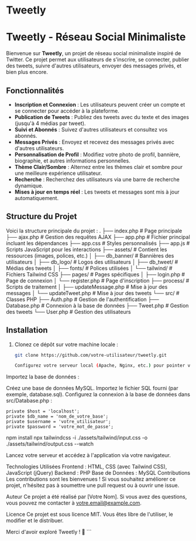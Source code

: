 # Tweetly
# Tweetly - Réseau Social Minimaliste

Bienvenue sur **Tweetly**, un projet de réseau social minimaliste inspiré de Twitter. Ce projet permet aux utilisateurs de s'inscrire, se connecter, publier des tweets, suivre d'autres utilisateurs, envoyer des messages privés, et bien plus encore.

## Fonctionnalités

- **Inscription et Connexion** : Les utilisateurs peuvent créer un compte et se connecter pour accéder à la plateforme.
- **Publication de Tweets** : Publiez des tweets avec du texte et des images (jusqu'à 4 médias par tweet).
- **Suivi et Abonnés** : Suivez d'autres utilisateurs et consultez vos abonnés.
- **Messages Privés** : Envoyez et recevez des messages privés avec d'autres utilisateurs.
- **Personnalisation de Profil** : Modifiez votre photo de profil, bannière, biographie, et autres informations personnelles.
- **Thème Clair/Sombre** : Alternez entre les thèmes clair et sombre pour une meilleure expérience utilisateur.
- **Recherche** : Recherchez des utilisateurs via une barre de recherche dynamique.
- **Mises à jour en temps réel** : Les tweets et messages sont mis à jour automatiquement.

## Structure du Projet

Voici la structure principale du projet :
. ├── index.php # Page principale ├── ajax.php # Gestion des requêtes AJAX ├── app.php # Fichier principal incluant les dépendances ├── app.css # Styles personnalisés ├── app.js # Scripts JavaScript pour les interactions ├── assets/ # Contient les ressources (images, polices, etc.) │ ├── db_banner/ # Bannières des utilisateurs │ ├── db_logo/ # Logos des utilisateurs │ ├── db_tweet/ # Médias des tweets │ ├── fonts/ # Polices utilisées │ └── tailwind/ # Fichiers Tailwind CSS ├── pages/ # Pages spécifiques │ ├── login.php # Page de connexion │ └── register.php # Page d'inscription ├── process/ # Scripts de traitement │ ├── updateMessage.php # Mise à jour des messages │ └── updateTweet.php # Mise à jour des tweets └── src/ # Classes PHP ├── Auth.php # Gestion de l'authentification ├── Database.php # Connexion à la base de données ├── Tweet.php # Gestion des tweets └── User.php # Gestion des utilisateurs

## Installation

1. Clonez ce dépôt sur votre machine locale :
   ```bash
   git clone https://github.com/votre-utilisateur/tweetly.git

   Configurez votre serveur local (Apache, Nginx, etc.) pour pointer vers le dossier public.

Importez la base de données :

Créez une base de données MySQL.
Importez le fichier SQL fourni (par exemple, database.sql).
Configurez la connexion à la base de données dans src/Database.php :

```<?php
private $host = 'localhost';
private $db_name = 'nom_de_votre_base';
private $username = 'votre_utilisateur';
private $password = 'votre_mot_de_passe';
```

npm install
npx tailwindcss -i ./assets/tailwind/input.css -o ./assets/tailwind/output.css --watch

Lancez votre serveur et accédez à l'application via votre navigateur.

Technologies Utilisées
Frontend :
HTML, CSS (avec Tailwind CSS), JavaScript (jQuery)
Backend :
PHP
Base de Données :
MySQL
Contributions
Les contributions sont les bienvenues ! Si vous souhaitez améliorer ce projet, n'hésitez pas à soumettre une pull request ou à ouvrir une issue.

Auteur
Ce projet a été réalisé par [Votre Nom]. Si vous avez des questions, vous pouvez me contacter à votre.email@example.com.

Licence
Ce projet est sous licence MIT. Vous êtes libre de l'utiliser, le modifier et le distribuer.

Merci d'avoir exploré Tweetly ! 🚀 ```

